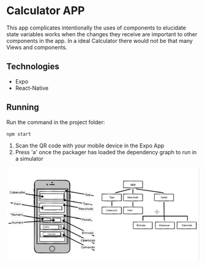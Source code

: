 # Calculator APP

This app complicates intentionally the uses of components to elucidate state variables works when the changes they receive
are important to other components in the app. 
In a ideal Calculator there would not be that many Views and components.

## Technologies

* Expo 
* React-Native

## Running

Run the command in the project folder: 
```
npm start 
```

1. Scan the QR code with your mobile device in the Expo App
2. Press 'a' once the packager has loaded the dependency graph to run in a simulator


![alt text](https://github.com/vinipachecov/react-Redux-Mobile-BR/blob/master/Calculator/res/app%20tree.png)
